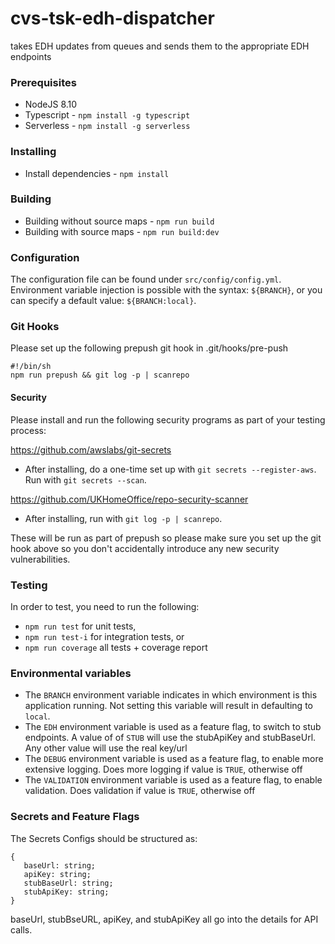 # cvs-tsk-edh-dispatcher

takes EDH updates from queues and sends them to the appropriate EDH endpoints

### Prerequisites

- NodeJS 8.10
- Typescript - `npm install -g typescript`
- Serverless - `npm install -g serverless`

### Installing

- Install dependencies - `npm install`

### Building

- Building without source maps - `npm run build`
- Building with source maps - `npm run build:dev`

### Configuration

The configuration file can be found under `src/config/config.yml`.
Environment variable injection is possible with the syntax:
`${BRANCH}`, or you can specify a default value: `${BRANCH:local}`.

### Git Hooks

Please set up the following prepush git hook in .git/hooks/pre-push

```
#!/bin/sh
npm run prepush && git log -p | scanrepo

```

#### Security

Please install and run the following security programs as part of your testing process:

https://github.com/awslabs/git-secrets

- After installing, do a one-time set up with `git secrets --register-aws`. Run with `git secrets --scan`.

https://github.com/UKHomeOffice/repo-security-scanner

- After installing, run with `git log -p | scanrepo`.

These will be run as part of prepush so please make sure you set up the git hook above so you don't accidentally introduce any new security vulnerabilities.

### Testing

In order to test, you need to run the following:

- `npm run test` for unit tests,
- `npm run test-i` for integration tests, or
- `npm run coverage` all tests + coverage report

### Environmental variables

- The `BRANCH` environment variable indicates in which environment is this application running. Not setting this variable will result in defaulting to `local`.
- The `EDH` environment variable is used as a feature flag, to switch to stub endpoints.
  A value of of `STUB` will use the stubApiKey and stubBaseUrl.
  Any other value will use the real key/url
- The `DEBUG` environment variable is used as a feature flag, to enable more extensive logging. Does more logging if value is `TRUE`, otherwise off
- The `VALIDATION` environment variable is used as a feature flag, to enable validation. Does validation if value is `TRUE`, otherwise off

### Secrets and Feature Flags

The Secrets Configs should be structured as:

```
{
   baseUrl: string;
   apiKey: string;
   stubBaseUrl: string;
   stubApiKey: string;
}
```

baseUrl, stubBseURL, apiKey, and stubApiKey all go into the details for API calls.
